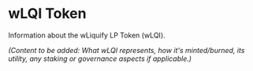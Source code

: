 # wLQI Token

Information about the wLiquify LP Token (wLQI).

*(Content to be added: What wLQI represents, how it's minted/burned, its utility, any staking or governance aspects if applicable.)* 
